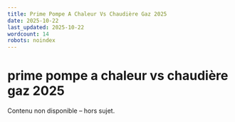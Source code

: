 ```yaml
---
title: Prime Pompe A Chaleur Vs Chaudière Gaz 2025
date: 2025-10-22
last_updated: 2025-10-22
wordcount: 14
robots: noindex
---
```


# prime pompe a chaleur vs chaudière gaz 2025

Contenu non disponible – hors sujet.